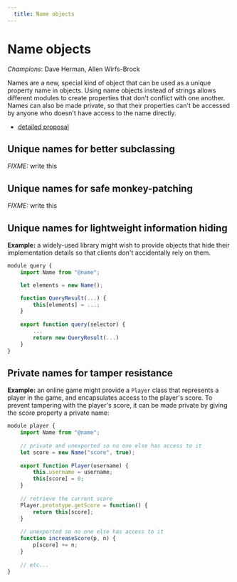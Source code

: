 ```yaml
---
  title: Name objects
---
```


# Name objects

*Champions*: Dave Herman, Allen Wirfs-Brock

Names are a new, special kind of object that can be used as a unique property name in objects. Using name objects instead of strings allows different modules to create properties that don't conflict with one another. Names can also be made private, so that their properties can't be accessed by anyone who doesn't have access to the name directly.

  * [detailed proposal](details)

## Unique names for better subclassing

*FIXME:* write this

## Unique names for safe monkey-patching

*FIXME:* write this

## Unique names for lightweight information hiding

**Example:** a widely-used library might wish to provide objects that hide their implementation details so that clients don't accidentally rely on them.

```javascript
module query {
    import Name from "@name";

    let elements = new Name();

    function QueryResult(...) {
        this[elements] = ...;
    }
        
    export function query(selector) {
        ...
        return new QueryResult(...)
    }
}
```

## Private names for tamper resistance

**Example:** an online game might provide a `Player` class that represents a player in the game, and encapsulates access to the player's score. To prevent tampering with the player's score, it can be made private by giving the score property a private name:

```javascript
module player {
    import Name from "@name";
    
    // private and unexported so no one else has access to it
    let score = new Name("score", true);
    
    export function Player(username) {
        this.username = username;
        this[score] = 0;
    }
    
    // retrieve the current score
    Player.prototype.getScore = function() {
        return this[score];
    }
    
    // unexported so no one else has access to it
    function increaseScore(p, n) {
        p[score] += n;
    }
    
    // etc...
}
```
